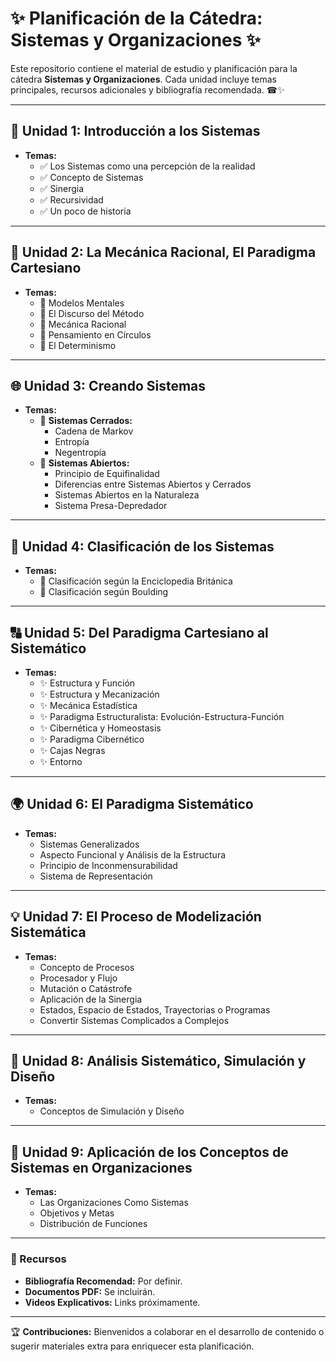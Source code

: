 # ✨ Planificación de la Cátedra: Sistemas y Organizaciones ✨

Este repositorio contiene el material de estudio y planificación para la cátedra **Sistemas y Organizaciones**. Cada unidad incluye temas principales, recursos adicionales y bibliografía recomendada. ☎✨

---

## 📖 Unidad 1: Introducción a los Sistemas
- **Temas:**
  - ✅ Los Sistemas como una percepción de la realidad
  - ✅ Concepto de Sistemas
  - ✅ Sinergia
  - ✅ Recursividad
  - ✅ Un poco de historia

---

## 🔬 Unidad 2: La Mecánica Racional, El Paradigma Cartesiano
- **Temas:**
  - 🔹 Modelos Mentales
  - 🔹 El Discurso del Método
  - 🔹 Mecánica Racional
  - 🔹 Pensamiento en Círculos
  - 🔹 El Determinismo

---

## 🌐 Unidad 3: Creando Sistemas
- **Temas:**
  - 🏢 **Sistemas Cerrados:**
    - Cadena de Markov
    - Entropía
    - Negentropía
  - 🏢 **Sistemas Abiertos:**
    - Principio de Equifinalidad
    - Diferencias entre Sistemas Abiertos y Cerrados
    - Sistemas Abiertos en la Naturaleza
    - Sistema Presa-Depredador

---

## 🔄 Unidad 4: Clasificación de los Sistemas
- **Temas:**
  - 🔹 Clasificación según la Enciclopedia Británica
  - 🔹 Clasificación según Boulding

---

## 🔠 Unidad 5: Del Paradigma Cartesiano al Sistemático
- **Temas:**
  - ✨ Estructura y Función
  - ✨ Estructura y Mecanización
  - ✨ Mecánica Estadística
  - ✨ Paradigma Estructuralista: Evolución-Estructura-Función
  - ✨ Cibernética y Homeostasis
  - ✨ Paradigma Cibernético
  - ✨ Cajas Negras
  - ✨ Entorno

---

## 🌍 Unidad 6: El Paradigma Sistemático
- **Temas:**
  - Sistemas Generalizados
  - Aspecto Funcional y Análisis de la Estructura
  - Principio de Inconmensurabilidad
  - Sistema de Representación

---

## 💡 Unidad 7: El Proceso de Modelización Sistemática
- **Temas:**
  - Concepto de Procesos
  - Procesador y Flujo
  - Mutación o Catástrofe
  - Aplicación de la Sinergia
  - Estados, Espacio de Estados, Trayectorias o Programas
  - Convertir Sistemas Complicados a Complejos

---

## 🔬 Unidad 8: Análisis Sistemático, Simulación y Diseño
- **Temas:**
  - Conceptos de Simulación y Diseño

---

## 🏦 Unidad 9: Aplicación de los Conceptos de Sistemas en Organizaciones
- **Temas:**
  - Las Organizaciones Como Sistemas
  - Objetivos y Metas
  - Distribución de Funciones

---

### 🔗 Recursos
- **Bibliografía Recomendad:** Por definir.
- **Documentos PDF:** Se incluirán.
- **Videos Explicativos:** Links próximamente.

---

🏆 **Contribuciones:** Bienvenidos a colaborar en el desarrollo de contenido o sugerir materiales extra para enriquecer esta planificación.

